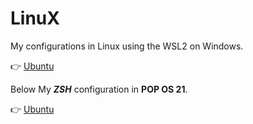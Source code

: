 # LinuX

My configurations in Linux using the WSL2 on Windows.

👉 [Ubuntu](https://github.com/landex/Linux/blob/main/UbuntuWSL/UbuntuWSLConfig.md)

Below My ***ZSH*** configuration in **POP OS 21**.

👉 [Ubuntu](https://github.com/landex/Linux/blob/main/POP_OS/my_zshrc_configuration.md)
